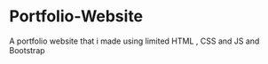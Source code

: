 # Portfolio-Website

A portfolio website that i made using limited HTML , CSS and JS and Bootstrap 
